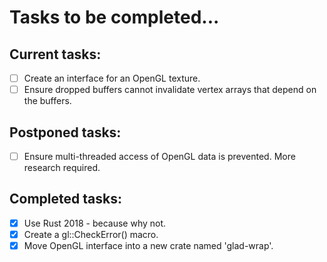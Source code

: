 # Tasks to be completed...

## Current tasks:

- [ ] Create an interface for an OpenGL texture.
- [ ] Ensure dropped buffers cannot invalidate vertex arrays that depend on the buffers.

## Postponed tasks:

- [ ] Ensure multi-threaded access of OpenGL data is prevented. More research required.

## Completed tasks:

- [x] Use Rust 2018 - because why not.
- [x] Create a gl::CheckError() macro.
- [x] Move OpenGL interface into a new crate named 'glad-wrap'.
